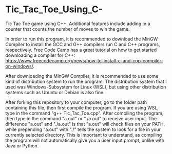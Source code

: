 # Tic_Tac_Toe_Using_C-
Tic Tac Toe game using C++. Additional features include adding in a counter that counts the number of moves to win the game.

In order to run this program, it is recommended to download the MinGW Compiler to install the GCC and G++ compilers run C and C++ programs, respectively. Free Code Camp has a great tutorial on how to get started downloading a compiler for C++: https://www.freecodecamp.org/news/how-to-install-c-and-cpp-compiler-on-windows/.

After downloading the MinGW Compiler, it is recommended to use some kind of distribution system to run the program. The distribution system that I used was Windows-Subsystem for Linux (WSL), but using other distribution systems such as Ubuntu or Debian is also fine.

After forking this repository to your computer, go to the folder path containing this file, then first compile the program. If you are using WSL, type in the command "g++ Tic_Tac_Toe.cpp". After compiling the program, then type in the command "a.out" or "./a.out" to receive user input. The difference "a.out" and "./a.out" is that "a.out" will check files on your PATH, while prepending "a.out" with "./" tells the system to look for a file in your currently selected directory. This is important to understand, as compiling the program will not automatically give you a user input prompt, unlike with Java or Python.
